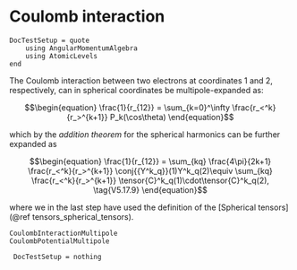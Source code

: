 # Coulomb interaction

```@meta
DocTestSetup = quote
    using AngularMomentumAlgebra
    using AtomicLevels
end
```

The Coulomb interaction between two electrons at coordinates $1$ and
$2$, respectively, can in spherical coordinates be multipole-expanded
as:

$$\begin{equation}
\frac{1}{r_{12}} =
\sum_{k=0}^\infty
\frac{r_<^k}{r_>^{k+1}}
P_k(\cos\theta)
\end{equation}$$

which by the _addition theorem_ for the spherical harmonics can be
further expanded as

$$\begin{equation}
\frac{1}{r_{12}} =
\sum_{kq}
\frac{4\pi}{2k+1}
\frac{r_<^k}{r_>^{k+1}}
\conj{{Y^k_q}}(1)Y^k_q(2)\equiv
\sum_{kq}
\frac{r_<^k}{r_>^{k+1}}
\tensor{C}^k_q(1)\cdot\tensor{C}^k_q(2),
\tag{V5.17.9}
\end{equation}$$

where we in the last step have used the definition of the [Spherical
tensors](@ref tensors_spherical_tensors).

```@docs
CoulombInteractionMultipole
CoulombPotentialMultipole
```

```@meta
 DocTestSetup = nothing
```
